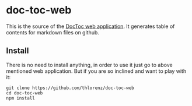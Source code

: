 # doc-toc-web


This is the source of the [DocToc web application](http://doc-toc.herokuapp.com/).
It generates table of contents for markdown files on github.

## Install 

There is no need to install anything, in order to use it just go to above mentioned web application.
But if you are so inclined and want to play with it:

    git clone https://github.com/thlorenz/doc-toc-web
    cd doc-toc-web
    npm install